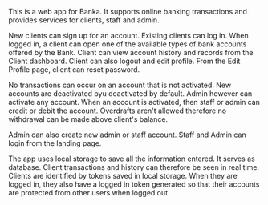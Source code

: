 This is a web app for Banka. It supports online banking transactions and provides services for clients, staff and admin.

New clients can sign up for an account. Existing clients can log in. When logged in, a client can open one of the available types of bank accounts offered by the Bank. Client can view account history and records from the Client dashboard. Client can also logout and edit profile. From the Edit Profile page, client can reset password.

No transactions can occur on an account that is not activated. New accounts are deactivated byu deactivated by default. Admin however can activate any account. When an account is activated, then staff or admin can credit or debit the account. Overdrafts aren't allowed therefore no withdrawal can be made above client's balance. 

Admin can also create new admin or staff account. Staff and Admin can login from the landing page.

The app uses local storage to save all the information entered. It serves as database. Client transactions and history can therefore be seen in real time. Clients are identified by tokens saved in local storage. When they are logged in, they also have a logged in token generated so that their accounts are protected from other users when logged out.